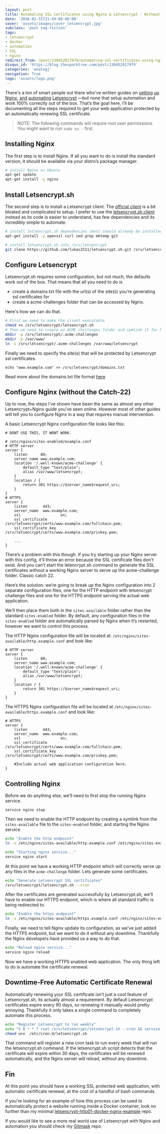 ```yaml
---
layout: post
title: Automating SSL Certificates using Nginx & Letsencrypt - Without the Catch 22
date: '2016-01-31T21:49:09-08:00'
cover: 'assets/images/cover_letsencrypt.jpg'
subclass: 'post tag-fiction'
tags:
- letsencrypt
- docker
- automation
- SSL
- nginx
redirect_from: /post/138452017979/automating-ssl-certificates-using-nginx
disqus_id: 'https://blog.thesparktree.com/post/138452017979'
categories: 'analogj'
navigation: True
logo: 'assets/logo.png'
---
```

There's a ton of smart people out there who've written guides on [setting](https://sysops.forlaravel.com/letsencrypt) [up](https://blog.rudeotter.com/lets-encrypt-ssl-certificate-nginx-ubuntu/) [Nginx](https://davidzych.com/setting-up-ssl-with-lets-encrypt-on-ubuntu-and-nginx/), [and](https://community.letsencrypt.org/t/howto-easy-cert-generation-and-renewal-with-nginx/3491/2) [automating](https://adambard.com/blog/using-letsencrypt-with-nginx/) [Letsencrypt](https://www.digitalocean.com/community/tutorials/how-to-secure-nginx-with-let-s-encrypt-on-ubuntu-14-04) —but none that setup automation and work 100% correctly out of the box. That’s the goal here, I’ll be documenting all the steps required to get your web application protected by an automatically renewing SSL certificate.

> NOTE: The following commands will require root user permissions.
> You might want to run `sudo su -` first.

## Installing Nginx

The first step is to install Nginx. If all you want to do is install the standard version, it should be available via your distro’s package manager.

```bash
# install Nginx on Ubuntu
apt-get update
apt-get install -y nginx
```

## Install Letsencrypt.sh

The second step is to install a Letsencrypt client. The [official client](https://github.com/letsencrypt/letsencrypt) is a bit bloated and complicated to setup. I prefer to use the [letsencrypt.sh client](https://github.com/lukas2511/letsencrypt.sh) instead as its code is easier to understand, has few dependencies and its incredibly simple to automate.

```bash
# install letsencrypt.sh dependencies (most should already be installed)
apt-get install -y openssl curl sed grep mktemp git

# install letsencrypt.sh into /srv/letsencrypt
git clone https://github.com/lukas2511/letsencrypt.sh.git /srv/letsencrypt
```

## Configure Letsencrypt

Letsencrypt.sh requires some configuration, but not much, the defaults work out of the box. That means that all you need to do is

- create a domains.txt file with the url(s) of the site(s) you’re generating ssl certificates for
- create a acme-challenges folder that can be  accessed by Nginx.

Here's how we can do that.

```bash
# First we need to make the client executable
chmod +x /srv/letsencrypt/letsencrypt.sh
# Then we need to create an ACME challenges folder and symlink it for Nginx to use
mkdir -p /srv/letsencrypt/.acme-challenges
mkdir -p /var/www/
ln -s /srv/letsencrypt/.acme-challenges /var/www/letsencrypt
 ```

Finally we need to specify the site(s) that will be protected by Letsencrypt ssl certificates.

    echo "www.example.com" >> /srv/letsencrypt/domains.txt

Read more about the domains.txt file format [here](https://github.com/lukas2511/letsencrypt.sh#domainstxt)

## Configure Nginx (without the Catch-22)

Up to now, the steps I’ve shown have been the same as almost any other Letsencrypt+Nginx guide you’ve seen online. However most of other guides will tell you to configure Nginx in a way that requires manual intervention.

A basic Letsencrypt Nginx configuration file looks like this:

```
# DONT USE THIS, IT WONT WORK.

# /etc/nginx/sites-enabled/example.conf
# HTTP server
server {
	listen      80;
	server_name www.example.com;
	location '/.well-known/acme-challenge' {
		default_type "text/plain";
		alias /var/www/letsencrypt;
	}
	location / {
		return 301 https://$server_name$request_uri;
	}
}
# HTTPS
server {
	listen       443;
	server_name  www.example.com;
	ssl                  on;
	ssl_certificate      /srv/letsencrypt/certs/www.example.com/fullchain.pem;
	ssl_certificate_key  /srv/letsencrypt/certs/www.example.com/privkey.pem;

	...
}
```

There’s a problem with this though. If you try starting up your Nginx server with this config, it’ll throw an error because the SSL certificate files don't exist. And you can’t start the letencrypt.sh command to generate the SSL certificates without a working Nginx server to serve up the acme-challenge folder. Classic catch 22.

Here’s the solution: we’re going to break up the Nginx configuration into 2 separate configuration files, one for the  HTTP endpoint with letsencrypt challenge files and one for the HTTPS endpoint serving the actual web application.

We’ll then place them both in the `sites-available` folder rather than the standard `sites-enabled` folder. By default, any configuration files in the `sites-enabled` folder are automatically parsed by Nginx when it’s restarted, however we want to control this process.

The HTTP Nginx configuration file will be located at: `/etc/nginx/sites-available/http.example.conf` and look like:

```
# HTTP server
server {
	listen      80;
	server_name www.example.com;
	location '/.well-known/acme-challenge' {
		default_type "text/plain";
		alias /var/www/letsencrypt;
	}
	location / {
		return 301 https://$server_name$request_uri;
	}
}
```

The HTTPS Nginx configuration file will be located at `/etc/nginx/sites-available/https.example.conf` and look like:

```
# HTTPS
server {
	listen       443;
	server_name  www.example.com;
	ssl                  on;
	ssl_certificate      /srv/letsencrypt/certs/www.example.com/fullchain.pem;
	ssl_certificate_key  /srv/letsencrypt/certs/www.example.com/privkey.pem;

	#Include actual web application configuration here.
}
```

## Controlling Nginx

Before we do anything else, we’ll need to first stop the running Nginx service.

    service nginx stop

Then we need to enable the HTTP endpoint by creating a symlink from the `sites-available` file to the `sites-enabled` folder, and starting the Nginx service

```bash
echo "Enable the http endpoint"
ln -s /etc/nginx/sites-available/http.example.conf /etc/nginx/sites-enabled/http.example.conf

echo "Starting nginx service..."
service nginx start
```

At this point we have a working HTTP endpoint which will correctly serve up any files in the `acme-challenge` folder. Lets generate some certificates.

```bash
echo "Generate Letsencrypt SSL certificates"
/srv/letsencrypt/letsencrypt.sh --cron
```

After the certificates are generated successfully by Letsencrypt.sh, we’ll have to enable our HTTPS endpoint, which is where all standard traffic is being redirected to.

```bash
echo "Enable the https endpoint"
ln -s /etc/nginx/sites-available/https.example.conf /etc/nginx/sites-enabled/https.example.conf
```

Finally, we need to tell Nginx update its configuration, as we've just added the HTTPS endpoint, but we want to do it without any downtime. Thankfully the Nginx developers have provided us a way to do that.

```bash
echo "Reload nginx service..."
service nginx reload
```

Now we have a working HTTPS enabled web application. The only thing left to do is automate the certificate renewal.

## Downtime-Free Automatic Certificate Renewal

Automatically renewing your SSL certificate isn’t just a cool feature of Letsencrypt.sh, its actually almost a requirement. By default Letsencrypt certificates expire every 90 days, so renewing it manually would pretty annoying. Thankfully it only takes a single command to completely automate this process.

```bash
echo "Register Letsencrypt to run weekly"
echo "5 8 * * 7 root /srv/letsencrypt/letsencrypt.sh --cron && service nginx reload" > /etc/cron.d/letsencrypt.sh
chmod u+x  /etc/cron.d/letsencrypt.sh
```

That command will register a new cron task to run every week that will run the letsencrypt.sh command. If the letsencrypt.sh script detects that the certificate will expire within 30 days, the certificates will be renewed automatically, and the Nginx server will reload, without any downtime.

## Fin

At this point you should have a working SSL protected web application, with automatic certificate renewal, at the cost of a handful of bash commands.

If you’re looking for an example of how this process can be used to automatically protect a website running inside a Docker container, look no further than my minimal [letsencrypt-http01-docker-nginx-example](https://github.com/AnalogJ/letsencrypt-http01-docker-nginx-example) repo.

<div class="github-widget" data-repo="AnalogJ/letsencrypt-http01-docker-nginx-example"></div>

If you would like to see a more real world use of Letsencrypt with Nginx and automation you should check my [Gitmask](https://github.com/AnalogJ/gitmask) repo.